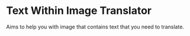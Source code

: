 # Text Within Image Translator

Aims to help you with image that contains text that you need to translate.
